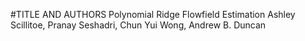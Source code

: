 #TITLE AND AUTHORS
Polynomial Ridge Flowfield Estimation	Ashley Scillitoe, Pranay Seshadri, Chun Yui Wong, Andrew B. Duncan
